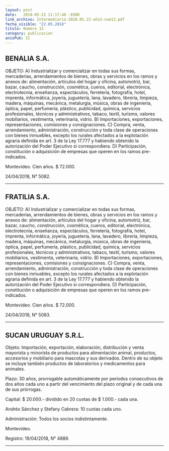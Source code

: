```yaml
---
layout: post
date:   2018-05-22 11:17:48 -0300
link_archivo: Intermediario-2018.05.22-año2-num13.pdf
fecha_visible: "22.05.2018"
titulo: Numero 13
category: publicacion
anioPub: II
---
```


## BENALIA S.A.

OBJETO: A) Industrializar y comercializar en todas sus formas, mercaderías, arrendamientos de bienes, obras y servicios en los ramos y anexos de: alimentación, artículos del hogar y oficina, automotriz, bar, bazar, caucho, construcción, cosmética, cueros, editorial, electrónica, electrotecnia, enseñanza, espectáculos, ferretería, fotografía, hotel, imprenta, informática, joyería, juguetería, lana, lavadero, librería, limpieza, madera, máquinas, mecánica, metalurgia, música, obras de ingeniería, óptica, papel, perfumería, plástico, publicidad, química, servicios profesionales, técnicos y administrativos, tabaco, textil, turismo, valores mobiliarios, vestimenta, veterinaria, vidrio. B) Importaciones, exportaciones, representaciones, comisiones y consignaciones. C) Compra, venta, arrendamiento, administración, construcción y toda clase de operaciones con bienes inmuebles, excepto los rurales afectados a la explotación agraria definida en art. 3 de la Ley 17.777 y habiendo obtenido la autorización del Poder Ejecutivo si correspondiera. D) Participación, constitución o adquisición de empresas que operen en los ramos pre-indicados.

Montevideo. Cien años. $ 72.000.

24/04/2018, N° 5082.

---

## FRATILIA S.A.

OBJETO: A) Industrializar y comercializar en todas sus formas, mercaderías, arrendamientos de bienes, obras y servicios en los ramos y anexos de: alimentación, artículos del hogar y oficina, automotriz, bar, bazar, caucho, construcción, cosmética, cueros, editorial, electrónica, electrotecnia, enseñanza, espectáculos, ferretería, fotografía, hotel, imprenta, informática, joyería, juguetería, lana, lavadero, librería, limpieza, madera, máquinas, mecánica, metalurgia, música, obras de ingeniería, óptica, papel, perfumería, plástico, publicidad, química, servicios profesionales, técnicos y administrativos, tabaco, textil, turismo, valores mobiliarios, vestimenta, veterinaria, vidrio. B) Importaciones, exportaciones, representaciones, comisiones y consignaciones. C) Compra, venta, arrendamiento, administración, construcción y toda clase de operaciones con bienes inmuebles, excepto los rurales afectados a la explotación agraria definida en art. 3 de la Ley 17.777 y habiendo obtenido la autorización del Poder Ejecutivo si correspondiera. D) Participación, constitución o adquisición de empresas que operen en los ramos pre-indicados.

Montevideo. Cien años. $ 72.000.

24/04/2018, N° 5083.

---

## SUCAN URUGUAY S.R.L.

Objeto: Importación, exportación, elaboración, distribución y venta mayorista y minorista de productos para alimentación animal, productos, accesorios y mobiliario para mascotas y sus derivados. Dentro de su objeto se incluye también productos de laboratorios y medicamentos para animales.

Plazo: 30 años, prorrogable automáticamente por períodos consecutivos de dos años cada uno a partir del vencimiento del plazo original y de cada una de sus prórrogas.

Capital: $ 20.000.- dividido en 20 cuotas de $ 1.000.- cada una.

Andrés Sánchez y Stefany Cabrera: 10 cuotas cada uno.

Administración: Todos los socios indistintamente.

Montevideo.

Registro: 19/04/2018, N° 4889.

---
